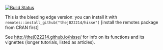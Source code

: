 [![Build Status](https://travis-ci.org/thej022214/hisse.svg)](https://travis-ci.org/thej022214/hisse)


This is the bleeding edge version: you can install it with `remotes::install_github("thej022214/hisse")` [install the remotes package from CRAN first]

See http://thej022214.github.io/hisse/ for info on its functions and its vignettes (longer tutorials, listed as articles).